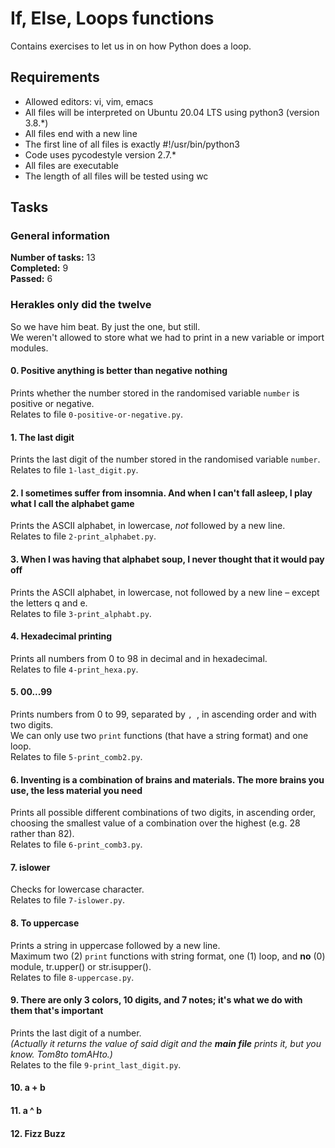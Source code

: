 # If, Else, Loops functions
Contains exercises to let us in on how Python does a loop.
## Requirements
* Allowed editors: vi, vim, emacs
* All files will be interpreted on Ubuntu 20.04 LTS using python3 (version 3.8.*)
* All files end with a new line
* The first line of all files is exactly #!/usr/bin/python3
* Code uses pycodestyle version 2.7.*
* All files are executable
* The length of all files will be tested using wc
## Tasks
### General information
__Number of tasks:__ 13<br/>
__Completed:__ 9<br/>
__Passed:__ 6<br/>
### Herakles only did the twelve
So we have him beat. By just the one, but still.<br/>
We weren't allowed to store what we had to print in a new variable or import modules.
#### 0. Positive anything is better than negative nothing
Prints whether the number stored in the randomised variable `number` is positive or negative.<br/>
Relates to file `0-positive-or-negative.py`.
#### 1. The last digit
Prints the last digit of the number stored in the randomised variable `number`.<br/>
Relates to file `1-last_digit.py`.
#### 2. I sometimes suffer from insomnia. And when I can't fall asleep, I play what I call the alphabet game
Prints the ASCII alphabet, in lowercase, _not_ followed by a new line.<br/>
Relates to file `2-print_alphabet.py`.
#### 3. When I was having that alphabet soup, I never thought that it would pay off
Prints the ASCII alphabet, in lowercase, not followed by a new line – except the letters q and e.<br/>
Relates to file `3-print_alphabt.py`.
#### 4. Hexadecimal printing
Prints all numbers from 0 to 98 in decimal and in hexadecimal.<br/>
Relates to file `4-print_hexa.py`.
#### 5. 00...99
Prints numbers from 0 to 99, separated by `, `, in ascending order and with two digits.<br/>
We can only use two `print` functions (that have a string format) and one loop.<br/>
Relates to file `5-print_comb2.py`.
#### 6. Inventing is a combination of brains and materials. The more brains you use, the less material you need
Prints all possible different combinations of two digits, in ascending order, choosing the smallest value of a combination over the highest (e.g. 28 rather than 82).<br/>
Relates to file `6-print_comb3.py`.
#### 7. islower
Checks for lowercase character.<br/>
Relates to file `7-islower.py`.
#### 8. To uppercase
Prints a string in uppercase followed by a new line.<br/>
Maximum two (2) `print` functions with string format, one (1) loop, and __no__ (0) module, tr.upper() or str.isupper().<br/>
Relates to file `8-uppercase.py`.
#### 9. There are only 3 colors, 10 digits, and 7 notes; it's what we do with them that's important
Prints the last digit of a number.<br/>
_(Actually it returns the value of said digit and the __main file__ prints it, but you know. Tom8to tomAHto.)_<br/>
Relates to the file `9-print_last_digit.py`.
#### 10. a + b
#### 11. a ^ b
#### 12. Fizz Buzz